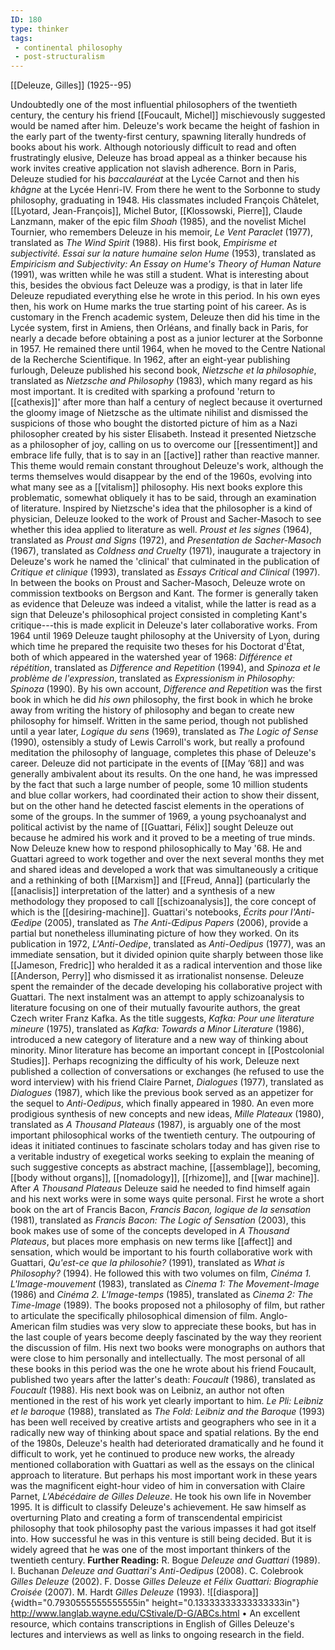 ```yaml
---
ID: 180
type: thinker
tags: 
 - continental philosophy
 - post-structuralism
---
```


[[Deleuze, Gilles]] 
(1925--95)


Undoubtedly one of the most influential philosophers of the twentieth
century, the century his friend [[Foucault, Michel]] mischievously
suggested would be named after him. Deleuze's work became the height of
fashion in the early part of the twenty-first century, spawning
literally hundreds of books about his work. Although notoriously
difficult to read and often frustratingly elusive, Deleuze has broad
appeal as a thinker because his work invites creative application not
slavish adherence.
Born in Paris, Deleuze studied for his *baccalauréat* at the Lycée
Carnot and then his *khâgne* at the Lycée Henri-IV. From there he went
to the Sorbonne to study philosophy, graduating in 1948. His classmates
included François Châtelet, [[Lyotard, Jean-François]], Michel Butor,
[[Klossowski, Pierre]], Claude
Lanzmann, maker of the epic film *Shoah* (1985), and the novelist Michel
Tournier, who remembers Deleuze in his memoir, *Le Vent Paraclet*
(1977), translated as *The Wind Spirit* (1988). His first book,
*Empirisme et subjectivité. Essai sur la nature humaine selon Hume*
(1953), translated as *Empiricism and Subjectivity: An Essay on Hume's
Theory of Human Nature* (1991), was written while he was still a
student. What is interesting about this, besides the obvious fact
Deleuze was a prodigy, is that in later life Deleuze repudiated
everything else he wrote in this period. In his own eyes then, his work
on Hume marks the true starting point of his career.
As is customary in the French academic system, Deleuze then did his time
in the Lycée system, first in Amiens, then Orléans, and finally back in
Paris, for nearly a decade before obtaining a post as a junior lecturer
at the Sorbonne in 1957. He remained there until 1964, when he moved to
the Centre National de la Recherche Scientifique. In 1962, after an
eight-year publishing furlough, Deleuze published his second book,
*Nietzsche et la philosophie*, translated as *Nietzsche and Philosophy*
(1983), which many regard as his most important. It is credited with
sparking a profound 'return to
[[cathexis]]' after more
than half a century of neglect because it overturned the gloomy image of
Nietzsche as the ultimate nihilist and dismissed the suspicions of those
who bought the distorted picture of him as a Nazi philosopher created by
his sister Elisabeth. Instead it presented Nietzsche as a philosopher of
joy, calling on us to overcome our
[[ressentiment]] and
embrace life fully, that is to say in an
[[active]] rather than
reactive manner.
This theme would remain constant throughout Deleuze's work, although the
terms themselves would disappear by the end of the 1960s, evolving into
what many see as a
[[vitalism]] philosophy. His
next books explore this problematic, somewhat obliquely it has to be
said, through an examination of literature. Inspired by Nietzsche's idea
that the philosopher is a kind of physician, Deleuze looked to the work
of Proust and Sacher-Masoch to see whether this idea applied to
literature as well. *Proust et les signes* (1964), translated as *Proust and Signs* (1972), and *Presentation de Sacher-Masoch* (1967),
translated as *Coldness and Cruelty* (1971), inaugurate a trajectory in
Deleuze's work he named the 'clinical' that culminated in the
publication of *Critique et clinique* (1993), translated as *Essays Critical and Clinical* (1997). In between the books on Proust and
Sacher-Masoch, Deleuze wrote on commission textbooks on Bergson and
Kant. The former is generally taken as evidence that Deleuze was indeed
a vitalist, while the latter is read as a sign that Deleuze's
philosophical project consisted in completing Kant's critique---this is
made explicit in Deleuze's later collaborative works.
From 1964 until 1969 Deleuze taught philosophy at the University of
Lyon, during which time he prepared the requisite two theses for his
Doctorat d'État, both of which appeared in the watershed year of 1968:
*Différence et répétition*, translated as *Difference and Repetition*
(1994), and *Spinoza et le problème de l'expression*, translated as
*Expressionism in Philosophy: Spinoza* (1990). By his own account,
*Difference and Repetition* was the first book in which he did *his own*
philosophy, the first book in which he broke away from writing the
history of philosophy and began to create new philosophy for himself.
Written in the same period, though not published until a year later,
*Logique du sens* (1969), translated as *The Logic of Sense* (1990),
ostensibly a study of Lewis Carroll's work, but really a profound
meditation the philosophy of language, completes this phase of Deleuze's
career.
Deleuze did not participate in the events of [[May ’68]] and was generally
ambivalent about its results. On the one hand, he was impressed by the
fact that such a large number of people, some 10 million students and
blue collar workers, had coordinated their action to show their dissent,
but on the other hand he detected fascist elements in the operations of
some of the groups. In the summer of 1969, a young psychoanalyst and
political activist by the name of [[Guattari, Félix]] sought Deleuze
out because he admired his work and it proved to be a meeting of true
minds. Now Deleuze knew how to respond philosophically to May '68. He
and Guattari agreed to work together and over the next several months
they met and shared ideas and developed a work that was simultaneously a
critique and a rethinking of both
[[Marxism]] and
[[Freud, Anna]] (particularly the
[[anaclisis]] interpretation
of the latter) and a synthesis of a new methodology they proposed to
call [[schizoanalysis]], the
core concept of which is the
[[desiring-machine]].
Guattari's notebooks, *Écrits pour l'Anti-Œedipe* (2005), translated as
*The Anti-Œdipus Papers* (2006), provide a partial but nonetheless
illuminating picture of how they worked. On its publication in 1972,
*L'Anti-Oedipe*, translated as *Anti-Oedipus* (1977), was an immediate
sensation, but it divided opinion quite sharply between those like
[[Jameson, Fredric]] who
heralded it as a radical intervention and those like [[Anderson, Perry]] who dismissed it
as irrationalist nonsense.
Deleuze spent the remainder of the decade developing his collaborative
project with Guattari. The next instalment was an attempt to apply
schizoanalysis to literature focusing on one of their mutually favourite
authors, the great Czech writer Franz Kafka. As the title suggests,
*Kafka: Pour une literature mineure* (1975), translated as *Kafka:
Towards a Minor Literature* (1986), introduced a new category of
literature and a new way of thinking about minority. Minor literature
has become an important concept in [[Postcolonial Studies]]. Perhaps recognizing
the difficulty of his work, Deleuze next published a collection of
conversations or exchanges (he refused to use the word interview) with
his friend Claire Parnet, *Dialogues* (1977), translated as *Dialogues*
(1987), which like the previous book served as an appetizer for the
sequel to *Anti-Oedipus*, which finally appeared in 1980. An even more
prodigious synthesis of new concepts and new ideas, *Mille Plateaux*
(1980), translated as *A Thousand Plateaus* (1987), is arguably one of
the most important philosophical works of the twentieth century. The
outpouring of ideas it initiated continues to fascinate scholars today
and has given rise to a veritable industry of exegetical works seeking
to explain the meaning of such suggestive concepts as abstract machine,
[[assemblage]], becoming,
[[body without organs]],
[[nomadology]],
[[rhizome]], and [[war machine]].
After *A Thousand Plateaus* Deleuze said he needed to find himself again
and his next works were in some ways quite personal. First he wrote a
short book on the art of Francis Bacon, *Francis Bacon, logique de la
sensation* (1981), translated as *Francis Bacon: The Logic of Sensation*
(2003), this book makes use of some of the concepts developed in *A Thousand Plateaus*, but places more emphasis on new terms like
[[affect]] and sensation,
which would be important to his fourth collaborative work with Guattari,
*Qu'est-ce que la philosohie?* (1991), translated as *What is
Philosophy?* (1994). He followed this with two volumes on film,
*Cinéma 1. L'Image-mouvement* (1983), translated as *Cinema 1: The
Movement-Image* (1986) and *Cinéma 2. L'Image-temps* (1985), translated
as *Cinema 2: The Time-Image* (1989). The books proposed not a
philosophy of film, but rather to articulate the specifically
philosophical dimension of film. Anglo-American film studies was very
slow to appreciate these books, but has in the last couple of years
become deeply fascinated by the way they reorient the discussion of
film.
His next two books were monographs on authors that were close to him
personally and intellectually. The most personal of all these books in
this period was the one he wrote about his friend Foucault, published
two years after the latter's death: *Foucault* (1986), translated as
*Foucault* (1988). His next book was on Leibniz, an author not often
mentioned in the rest of his work yet clearly important to him. *Le Pli:
Leibniz et le baroque* (1988), translated as *The Fold: Leibniz and the
Baroque* (1993) has been well received by creative artists and
geographers who see in it a radically new way of thinking about space
and spatial relations. By the end of the 1980s, Deleuze's health had
deteriorated dramatically and he found it difficult to work, yet he
continued to produce new works, the already mentioned collaboration with
Guattari as well as the essays on the clinical approach to literature.
But perhaps his most important work in these years was the magnificent
eight-hour video of him in conversation with Claire Parnet,
*L'Abécédaire de Gilles Deleuze*.
He took his own life in November 1995. It is difficult to classify
Deleuze's achievement. He saw himself as overturning Plato and creating
a form of transcendental empiricist philosophy that took philosophy past
the various impasses it had got itself into. How successful he was in
this venture is still being decided. But it is widely agreed that he was
one of the most important thinkers of the twentieth century.
**Further Reading:** R. Bogue *Deleuze and Guattari* (1989).
I. Buchanan *Deleuze and Guattari's Anti-Oedipus* (2008).
C. Colebrook *Gilles Deleuze* (2002).
F. Dosse *Gilles Deleuze et Félix Guattari: Biographie Croisée* (2007).
M. Hardt *Gilles Deleuze* (1993).
![[diaspora]]{width="0.7930555555555555in"
height="0.13333333333333333in"}
<http://www.langlab.wayne.edu/CStivale/D-G/ABCs.html>
• An excellent resource, which contains transcriptions in English of
Gilles Deleuze's lectures and interviews as well as links to ongoing
research in the field.
